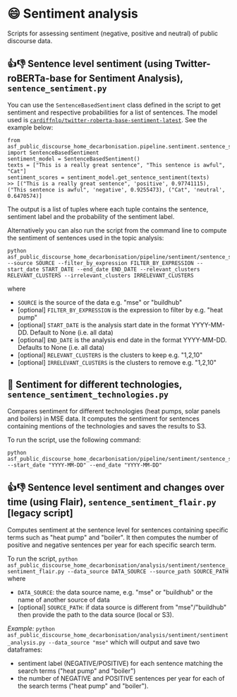 # 😄 Sentiment analysis

Scripts for assessing sentiment (negative, positive and neutral) of public discourse data.

## 👍👎 Sentence level sentiment (using Twitter-roBERTa-base for Sentiment Analysis), `sentence_sentiment.py`

You can use the `SentenceBasedSentiment` class defined in the script to get sentiment and respective probabilities for a list of sentences. The model used is [`cardiffnlp/twitter-roberta-base-sentiment-latest`](https://huggingface.co/cardiffnlp/twitter-roberta-base-sentiment-latest). See the example below:

```
from asf_public_discourse_home_decarbonisation.pipeline.sentiment.sentence_sentiment import SentenceBasedSentiment
sentiment_model = SentenceBasedSentiment()
texts = ["This is a really great sentence", "This sentence is awful", "Cat"]
sentiment_scores = sentiment_model.get_sentence_sentiment(texts)
>> [("This is a really great sentence", 'positive', 0.97741115), ("This sentence is awful", 'negative', 0.9255473), ("Cat", 'neutral', 0.6470574)]
```

The output is a list of tuples where each tuple contains the sentence, sentiment label and the probability of the sentiment label.

Alternatively you can also run the script from the command line to compute the sentiment of sentences used in the topic analysis:

```
python asf_public_discourse_home_decarbonisation/pipeline/sentiment/sentence_sentiment.py --source SOURCE --filter_by_expression FILTER_BY_EXPRESSION --start_date START_DATE --end_date END_DATE --relevant_clusters RELEVANT_CLUSTERS --irrelevant_clusters IRRELEVANT_CLUSTERS
```

where

- `SOURCE` is the source of the data e.g. "mse" or "buildhub"
- [optional] `FILTER_BY_EXPRESSION` is the expression to filter by e.g. "heat pump"
- [optional] `START_DATE` is the analysis start date in the format YYYY-MM-DD. Default to None (i.e. all data)
- [optional] `END_DATE` is the analysis end date in the format YYYY-MM-DD. Defaults to None (i.e. all data)
- [optional] `RELEVANT_CLUSTERS` is the clusters to keep e.g. "1,2,10"
- [optional] `IRRELEVANT_CLUSTERS` is the clusters to remove e.g. "1,2,10"

## 🔌 Sentiment for different technologies, `sentence_sentiment_technologies.py`

Compares sentiment for different technologies (heat pumps, solar panels and boilers) in MSE data. It computes the sentiment for sentences containing mentions of the technologies and saves the results to S3.

To run the script, use the following command:

```
python asf_public_discourse_home_decarbonisation/pipeline/sentiment/sentence_sentiment_technologies.py --start_date "YYYY-MM-DD" --end_date "YYYY-MM-DD"
```

## 👍👎 Sentence level sentiment and changes over time (using Flair), `sentence_sentiment_flair.py` [legacy script]

Computes sentiment at the sentence level for sentences containing specific terms such as "heat pump" and "boiler". It then computes the number of positive and negative sentences per year for each specific search term.

To run the script,
`python asf_public_discourse_home_decarbonisation/analysis/sentiment/sentence_sentiment_flair.py --data_source DATA_SOURCE --source_path SOURCE_PATH`
where

- `DATA_SOURCE`: the data source name, e.g. "mse" or "buildhub" or the name of another source of data
- [optional] `SOURCE_PATH`: if data source is different from "mse"/"buildhub" then provide the path to the data source (local or S3).

_Example:_
`python asf_public_discourse_home_decarbonisation/analysis/sentiment/sentiment_analysis.py --data_source "mse"` which will output and save two dataframes:

- sentiment label (NEGATIVE/POSITIVE) for each sentence matching the search terms ("heat pump" and "boiler")
- the number of NEGATIVE and POSITIVE sentences per year for each of the search terms ("heat pump" and "boiler").
